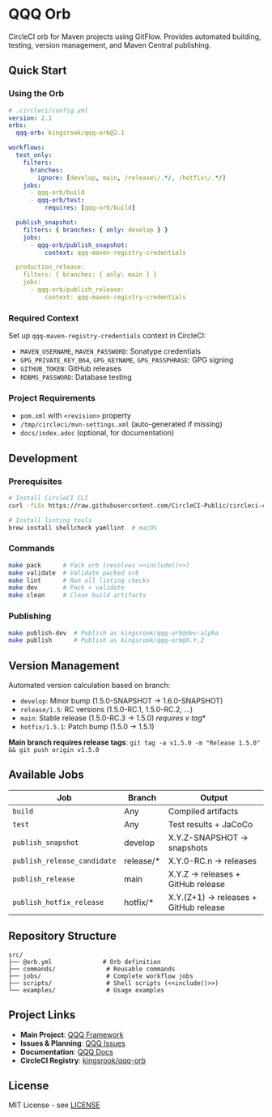 # QQQ Orb

CircleCI orb for Maven projects using GitFlow. Provides automated building, testing, version management, and Maven Central publishing.

## Quick Start

### Using the Orb

```yaml
# .circleci/config.yml
version: 2.1
orbs:
  qqq-orb: kingsrook/qqq-orb@2.1

workflows:
  test_only:
    filters:
      branches:
        ignore: [develop, main, /release\/.*/, /hotfix\/.*/]
    jobs:
      - qqq-orb/build
      - qqq-orb/test:
          requires: [qqq-orb/build]

  publish_snapshot:
    filters: { branches: { only: develop } }
    jobs:
      - qqq-orb/publish_snapshot:
          context: qqq-maven-registry-credentials

  production_release:
    filters: { branches: { only: main } }
    jobs:
      - qqq-orb/publish_release:
          context: qqq-maven-registry-credentials
```

### Required Context

Set up `qqq-maven-registry-credentials` context in CircleCI:
- `MAVEN_USERNAME`, `MAVEN_PASSWORD`: Sonatype credentials
- `GPG_PRIVATE_KEY_B64`, `GPG_KEYNAME`, `GPG_PASSPHRASE`: GPG signing
- `GITHUB_TOKEN`: GitHub releases
- `RDBMS_PASSWORD`: Database testing

### Project Requirements

- `pom.xml` with `<revision>` property
- `/tmp/circleci/mvn-settings.xml` (auto-generated if missing)
- `docs/index.adoc` (optional, for documentation)

## Development

### Prerequisites
```bash
# Install CircleCI CLI
curl -fLSs https://raw.githubusercontent.com/CircleCI-Public/circleci-cli/main/install.sh | sudo bash

# Install linting tools
brew install shellcheck yamllint  # macOS
```

### Commands
```bash
make pack      # Pack orb (resolves <<include()>>)
make validate  # Validate packed orb
make lint      # Run all linting checks
make dev       # Pack + validate
make clean     # Clean build artifacts
```

### Publishing
```bash
make publish-dev  # Publish as kingsrook/qqq-orb@dev:alpha
make publish      # Publish as kingsrook/qqq-orb@X.Y.Z
```

## Version Management

Automated version calculation based on branch:
- `develop`: Minor bump (1.5.0-SNAPSHOT → 1.6.0-SNAPSHOT)
- `release/1.5`: RC versions (1.5.0-RC.1, 1.5.0-RC.2, ...)
- `main`: Stable release (1.5.0-RC.3 → 1.5.0) **requires v* tag**
- `hotfix/1.5.1`: Patch bump (1.5.0 → 1.5.1)

**Main branch requires release tags**: `git tag -a v1.5.0 -m "Release 1.5.0" && git push origin v1.5.0`

## Available Jobs

| Job | Branch | Output |
|-----|--------|--------|
| `build` | Any | Compiled artifacts |
| `test` | Any | Test results + JaCoCo |
| `publish_snapshot` | develop | X.Y.Z-SNAPSHOT → snapshots |
| `publish_release_candidate` | release/* | X.Y.0-RC.n → releases |
| `publish_release` | main | X.Y.Z → releases + GitHub release |
| `publish_hotfix_release` | hotfix/* | X.Y.(Z+1) → releases + GitHub release |

## Repository Structure

```
src/
├── @orb.yml              # Orb definition
├── commands/              # Reusable commands
├── jobs/                  # Complete workflow jobs
├── scripts/               # Shell scripts (<<include()>>)
└── examples/              # Usage examples
```

## Project Links

- **Main Project**: [QQQ Framework](https://github.com/Kingsrook/qqq)
- **Issues & Planning**: [QQQ Issues](https://github.com/Kingsrook/qqq/issues)
- **Documentation**: [QQQ Docs](https://github.com/Kingsrook/qqq/tree/main/docs)
- **CircleCI Registry**: [kingsrook/qqq-orb](https://circleci.com/developer/orbs/orb/kingsrook/qqq-orb)

## License

MIT License - see [LICENSE](LICENSE)
